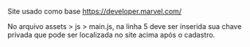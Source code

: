 Site usado como base https://developer.marvel.com/

No arquivo assets > js > main.js, na linha 5 deve ser inserida sua chave privada que pode ser localizada no site acima após o cadastro.
